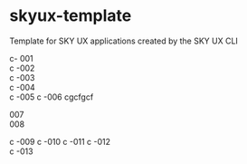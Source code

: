 # skyux-template
Template for SKY UX applications created by the SKY UX CLI

c- 001  
c -002  
c -003  
c -004  
c -005
c -006
cgcfgcf
  
007  
008

c -009 
c -010 
c -011
c -012   
c -013  




